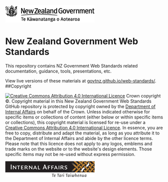 [![New Zealand Government — Te Kāwanatanga o Aotearoa](common/img/nz-govt-logo.png)](https://www.govt.nz/)
# New Zealand Government Web Standards

This repository contains NZ Government Web Standards related documentation, guidance, tools, presentations, etc.

View live versions of these materials at [govtnz.github.io/web-standards/](http://govtnz.github.io/web-standards/).
##Copyright
<p><a href="http://creativecommons.org/licenses/by/4.0/" rel="license"><img alt="Creative Commons Attribution 4.0 International Licence" src="https://i.creativecommons.org/l/by/4.0/88x31.png"></a> Crown copyright ©. Copyright material in this <span property="http://purl.org/dc/terms/title">New Zealand Government Web Standards GitHub repository</span> is protected by copyright owned by the <a href="http://www.dia.govt.nz" vocab="http://creativecommons.org/ns#" property="attributionURL"><span property="attributionName">Department of Internal Affairs</span></a> on behalf of the Crown. Unless indicated otherwise for specific items or collections of content (either below or within specific items or collections), this copyright material is licensed for re-use under a <a rel="license" href="http://creativecommons.org/licenses/by/4.0/">Creative Commons Attribution 4.0 International Licence</a>. In essence, you are free to copy, distribute and adapt the material, as long as you attribute it to the Department of Internal Affairs and abide by the other licence terms. Please note that this licence does not apply to any logos, emblems and trade marks on the website or to the website's design elements. Those specific items may not be re-used without express permission.</p>

[![Department of Internal Affairs — Te Tari Taiwhenua](common/img/dia-logo.png)](https://www.dia.govt.nz/)
